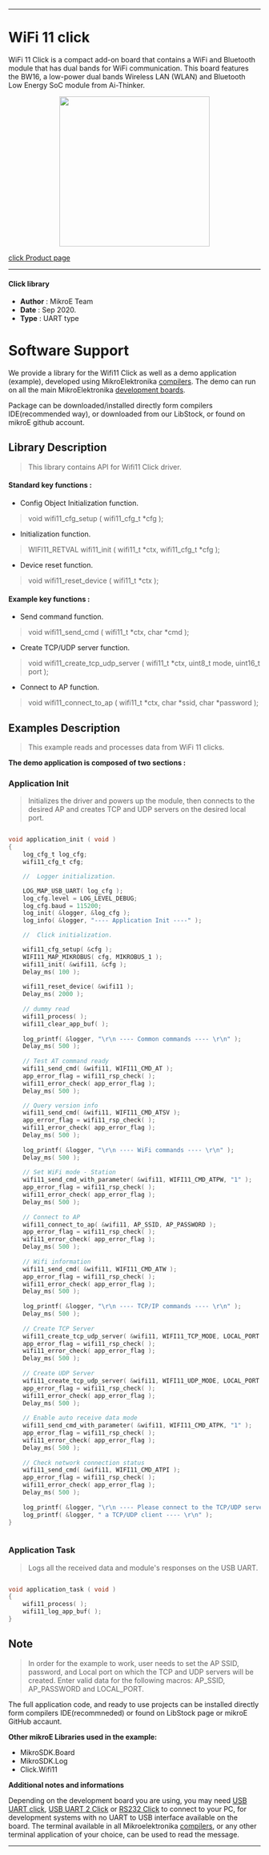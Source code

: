 
---
# WiFi 11 click

WiFi 11 Click is a compact add-on board that contains a WiFi and Bluetooth module that has dual bands for WiFi communication. This board features the BW16, a low-power dual bands Wireless LAN (WLAN) and Bluetooth Low Energy SoC module from Ai-Thinker.

<p align="center">
  <img src="https://download.mikroe.com/images/click_for_ide/wifi11_click.png" height=300px>
</p>

[click Product page](https://www.mikroe.com/wifi-11-click)

---


#### Click library 

- **Author**        : MikroE Team
- **Date**          : Sep 2020.
- **Type**          : UART type


# Software Support

We provide a library for the Wifi11 Click 
as well as a demo application (example), developed using MikroElektronika 
[compilers](https://shop.mikroe.com/compilers). 
The demo can run on all the main MikroElektronika [development boards](https://shop.mikroe.com/development-boards).

Package can be downloaded/installed directly form compilers IDE(recommended way), or downloaded from our LibStock, or found on mikroE github account. 

## Library Description

> This library contains API for Wifi11 Click driver.

#### Standard key functions :

- Config Object Initialization function.
> void wifi11_cfg_setup ( wifi11_cfg_t *cfg ); 
 
- Initialization function.
> WIFI11_RETVAL wifi11_init ( wifi11_t *ctx, wifi11_cfg_t *cfg );

- Device reset function.
> void wifi11_reset_device ( wifi11_t *ctx );

#### Example key functions :

- Send command function.
> void wifi11_send_cmd ( wifi11_t *ctx, char *cmd );
 
- Create TCP/UDP server function.
> void wifi11_create_tcp_udp_server ( wifi11_t *ctx, uint8_t mode, uint16_t port );

- Connect to AP function.
> void wifi11_connect_to_ap ( wifi11_t *ctx, char *ssid, char *password );

## Examples Description

> This example reads and processes data from WiFi 11 clicks.

**The demo application is composed of two sections :**

### Application Init 

> Initializes the driver and powers up the module, then connects to the desired AP
> and creates TCP and UDP servers on the desired local port.

```c

void application_init ( void )
{
    log_cfg_t log_cfg;
    wifi11_cfg_t cfg;

    //  Logger initialization.

    LOG_MAP_USB_UART( log_cfg );
    log_cfg.level = LOG_LEVEL_DEBUG;
    log_cfg.baud = 115200;
    log_init( &logger, &log_cfg );
    log_info( &logger, "---- Application Init ----" );

    //  Click initialization.

    wifi11_cfg_setup( &cfg );
    WIFI11_MAP_MIKROBUS( cfg, MIKROBUS_1 );
    wifi11_init( &wifi11, &cfg );
    Delay_ms( 100 );
    
    wifi11_reset_device( &wifi11 );
    Delay_ms( 2000 );
    
    // dummy read
    wifi11_process( );
    wifi11_clear_app_buf( );
    
    log_printf( &logger, "\r\n ---- Common commands ---- \r\n" );
    Delay_ms( 500 );
    
    // Test AT command ready
    wifi11_send_cmd( &wifi11, WIFI11_CMD_AT );
    app_error_flag = wifi11_rsp_check( );
    wifi11_error_check( app_error_flag );
    Delay_ms( 500 );

    // Query version info
    wifi11_send_cmd( &wifi11, WIFI11_CMD_ATSV );
    app_error_flag = wifi11_rsp_check( );
    wifi11_error_check( app_error_flag );
    Delay_ms( 500 );
    
    log_printf( &logger, "\r\n ---- WiFi commands ---- \r\n" );
    Delay_ms( 500 );
    
    // Set WiFi mode - Station
    wifi11_send_cmd_with_parameter( &wifi11, WIFI11_CMD_ATPW, "1" );
    app_error_flag = wifi11_rsp_check( );
    wifi11_error_check( app_error_flag );
    Delay_ms( 500 );
    
    // Connect to AP
    wifi11_connect_to_ap( &wifi11, AP_SSID, AP_PASSWORD );
    app_error_flag = wifi11_rsp_check( );
    wifi11_error_check( app_error_flag );
    Delay_ms( 500 );
    
    // Wifi information
    wifi11_send_cmd( &wifi11, WIFI11_CMD_ATW );
    app_error_flag = wifi11_rsp_check( );
    wifi11_error_check( app_error_flag );
    Delay_ms( 500 );
    
    log_printf( &logger, "\r\n ---- TCP/IP commands ---- \r\n" );
    Delay_ms( 500 );
    
    // Create TCP Server
    wifi11_create_tcp_udp_server( &wifi11, WIFI11_TCP_MODE, LOCAL_PORT );
    app_error_flag = wifi11_rsp_check( );
    wifi11_error_check( app_error_flag );
    Delay_ms( 500 );
    
    // Create UDP Server
    wifi11_create_tcp_udp_server( &wifi11, WIFI11_UDP_MODE, LOCAL_PORT );
    app_error_flag = wifi11_rsp_check( );
    wifi11_error_check( app_error_flag );
    Delay_ms( 500 );
    
    // Enable auto receive data mode
    wifi11_send_cmd_with_parameter( &wifi11, WIFI11_CMD_ATPK, "1" );
    app_error_flag = wifi11_rsp_check( );
    wifi11_error_check( app_error_flag );
    Delay_ms( 500 );
    
    // Check network connection status
    wifi11_send_cmd( &wifi11, WIFI11_CMD_ATPI );
    app_error_flag = wifi11_rsp_check( );
    wifi11_error_check( app_error_flag );
    Delay_ms( 500 );
    
    log_printf( &logger, "\r\n ---- Please connect to the TCP/UDP server listed above via" );
    log_printf( &logger, " a TCP/UDP client ---- \r\n" ); 
}
  
```

### Application Task

> Logs all the received data and module's responses on the USB UART.

```c

void application_task ( void )
{
    wifi11_process( );
    wifi11_log_app_buf( );
} 

```

## Note

> In order for the example to work, user needs to set the AP SSID, password, and Local port
> on which the TCP and UDP servers will be created.
> Enter valid data for the following macros: AP_SSID, AP_PASSWORD and LOCAL_PORT.

The full application code, and ready to use projects can be  installed directly form compilers IDE(recommneded) or found on LibStock page or mikroE GitHub accaunt.

**Other mikroE Libraries used in the example:** 

- MikroSDK.Board
- MikroSDK.Log
- Click.Wifi11

**Additional notes and informations**

Depending on the development board you are using, you may need 
[USB UART click](https://shop.mikroe.com/usb-uart-click), 
[USB UART 2 Click](https://shop.mikroe.com/usb-uart-2-click) or 
[RS232 Click](https://shop.mikroe.com/rs232-click) to connect to your PC, for 
development systems with no UART to USB interface available on the board. The 
terminal available in all Mikroelektronika 
[compilers](https://shop.mikroe.com/compilers), or any other terminal application 
of your choice, can be used to read the message.



---
